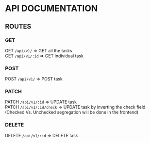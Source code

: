 # API DOCUMENTATION 

## ROUTES

### GET

GET `/api/v1/` => GET all the tasks <br>
GET `/api/v1/:id` => GET individual task

### POST

POST `/api/v1/` => POST task

### PATCH

PATCH `/api/v1/:id` => UPDATE task <br>
PATCH `/api/v1/:id/check` => 
  UPDATE task by inverting the check field (Checked Vs. Unchecked segregation will be done in the frontend) 

### DELETE

DELETE `/api/v1/:id` => DELETE task
